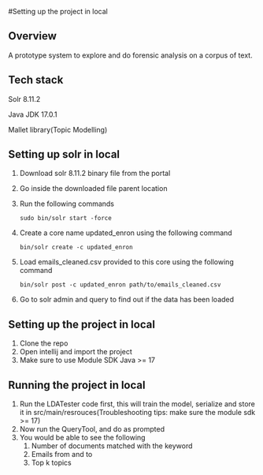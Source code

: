 #Setting up the project in local

Overview
---------
A prototype system to explore and do forensic analysis on a corpus of text.

Tech stack
-----------
Solr 8.11.2

Java JDK 17.0.1

Mallet library(Topic Modelling)


Setting up solr in local
-------------------------

1. Download solr 8.11.2 binary file from the portal
2. Go inside the downloaded file parent location
3. Run the following commands

   `sudo bin/solr start -force`
4. Create a core name updated_enron using the following command
    
    `bin/solr create -c updated_enron`
5. Load emails_cleaned.csv provided to this core using the following command
   
    `bin/solr post -c updated_enron path/to/emails_cleaned.csv`
6. Go to solr admin and query to find out if the data has been loaded


Setting up the project in local
--------------------------------
1. Clone the repo
2. Open intellij and import the project
3. Make sure to use Module SDK Java >= 17

Running the project in local
-----------------------------
1. Run the LDATester code first, this will train the model, serialize and store it in src/main/resrouces(Troubleshooting tips: make sure the module sdk >= 17)
2. Now run the QueryTool, and do as prompted
3. You would be able to see the following
   1. Number of documents matched with the keyword
   2. Emails from and to
   3. Top k topics

